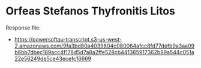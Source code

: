 # Orfeas Stefanos Thyfronitis Litos

Response file:

* https://powersoftau-transcript.s3-us-west-2.amazonaws.com/9fa3bd80a4039804c080064afcc8fd77defb9a3aa09b6bb7dbec189acc4f178d5d7a8a2ffe528cb441365917362b89a544c051a22e56249de5ce43ecefc16669
